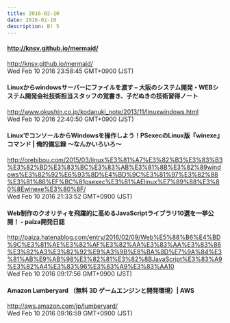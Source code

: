 ```yaml
---
title: 2016-02-10
date: 2016-02-10
description: B! 5
---
```


#### http://knsv.github.io/mermaid/
http://knsv.github.io/mermaid/<br>
Wed Feb 10 2016 23:58:45 GMT+0900 (JST)<br>


#### Linuxからwindowsサーバーにファイルを渡す – 大阪のシステム開発・WEBシステム開発会社技術担当スタッフの覚書き、子だぬきの技術習得ノート
http://www.okushin.co.jp/kodanuki_note/2013/11/linuxwindows.html<br>
Wed Feb 10 2016 22:40:50 GMT+0900 (JST)<br>


#### LinuxでコンソールからWindowsを操作しよう！PSexecのLinux版『winexe』コマンド | 俺的備忘録 〜なんかいろいろ〜
http://orebibou.com/2015/03/linux%E3%81%A7%E3%82%B3%E3%83%B3%E3%82%BD%E3%83%BC%E3%83%AB%E3%81%8B%E3%82%89windows%E3%82%92%E6%93%8D%E4%BD%9C%E3%81%97%E3%82%88%E3%81%86%EF%BC%81psexec%E3%81%AElinux%E7%89%88%E3%80%8Ewinexe%E3%80%8F/<br>
Wed Feb 10 2016 21:33:52 GMT+0900 (JST)<br>


#### Web制作のクオリティを飛躍的に高めるJavaScriptライブラリ10選を一挙公開！ - paiza開発日誌
http://paiza.hatenablog.com/entry/2016/02/09/Web%E5%88%B6%E4%BD%9C%E3%81%AE%E3%82%AF%E3%82%AA%E3%83%AA%E3%83%86%E3%82%A3%E3%82%92%E9%A3%9B%E8%BA%8D%E7%9A%84%E3%81%AB%E9%AB%98%E3%82%81%E3%82%8BJavaScript%E3%83%A9%E3%82%A4%E3%83%96%E3%83%A9%E3%83%AA10<br>
Wed Feb 10 2016 09:17:56 GMT+0900 (JST)<br>


#### Amazon Lumberyard （無料 3D ゲームエンジンと開発環境）| AWS
http://aws.amazon.com/jp/lumberyard/<br>
Wed Feb 10 2016 09:16:59 GMT+0900 (JST)<br>


